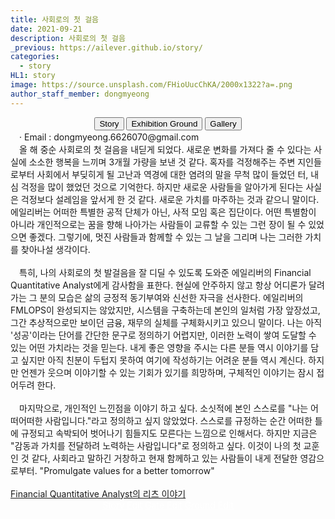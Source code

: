 ```yaml
---
title: 사회로의 첫 걸음
date: 2021-09-21
description: 사회로의 첫 걸음
_previous: https://ailever.github.io/story/
categories:
  - story
HL1: story
image: https://source.unsplash.com/FHioUucChKA/2000x1322?a=.png
author_staff_member: dongmyeong
---
```



<!-- Top Block -->
<div align="center" class="top_btn_box">
  <button class="top_btn" type="button" onclick="location.href='https://ailever.github.io/story/'">Story</button>
  <button class="top_btn" type="button" onclick="location.href='https://ailever.github.io/story/2020/05/30/Exhibition-Ground/'">Exhibition Ground</button>
  <button class="top_btn" type="button" onclick="location.href='https://ailever.github.io/gallery/'">Gallery</button>
</div>
<div class="sb_info">
　· Email :  dongmyeong.6626070@gmail.com<br>
</div>
<!-- Top Block -->


<!-- Content Block -->
<div class="f_kb_s sb_main">
　올 해 중순 사회로의 첫 걸음을 내딛게 되었다. 새로운 변화를 가져다 줄 수 있다는 사실에 소소한 행복을 느끼며 3개월 가량을 보낸 것 같다. 혹자를 걱정해주는 주변 지인들로부터 사회에서 부딪히게 될 고난과 역경에 대한 염려의 말을 무척 많이 들었던 터, 내심 걱정을 많이 했었던 것으로 기억한다. 하지만 새로운 사람들을 알아가게 된다는 사실은 걱정보다 설레임을 앞서게 한 것 같다. 새로운 가치를 마주하는 것과 같으니 말이다. 에일리버는 어떠한 특별한 공적 단체가 아닌, 사적 모임 혹은 집단이다. 어떤 특별함이 아니라 개인적으로는 꿈을 향해 나아가는 사람들이 교류할 수 있는 그런 장이 될 수 있었으면 좋겠다. 그렇기에, 멋진 사람들과 함께할 수 있는 그 날을 그리며 나는 그러한 가치를 찾아나설 생각이다. <br><br>
　특히, 나의 사회로의 첫 발걸음을 잘 디딜 수 있도록 도와준 에일리버의 Financial Quantitative Analyst에게 감사함을 표한다. 현실에 안주하지 않고 항상 어디론가 달려가는 그 분의 모습은 삶의 긍정적 동기부여와 신선한 자극을 선사한다. 에일리버의 FMLOPS이 완성되지는 않았지만, 시스템을 구축하는데 본인의 일처럼 가장 앞장섰고, 그간 추상적으로만 보이던 금융, 재무의 실체를 구체화시키고 있으니 말이다. 나는 아직 '성공'이라는 단어를 간단한 문구로 정의하기 어렵지만, 이러한 노력이 쌓여 도달할 수 있는 어떤 가치라는 것을 믿는다. 내게 좋은 영향을 주시는 다른 분들 역시 이야기를 담고 싶지만 아직 친분이 두텁지 못하여 여기에 작성하기는 어려운 분들 역시 계신다. 하지만 언젠가 웃으며 이야기할 수 있는 기회가 있기를 희망하며, 구체적인 이야기는 잠시 접어두려 한다. <br><br>
　마지막으로, 개인적인 느낀점을 이야기 하고 싶다. 소싯적에 본인 스스로를 "나는 어떠어떠한 사람입니다."라고 정의하고 싶지 않았었다. 스스로를 규정하는 순간 어떠한 틀에 규정되고 속박되어 벗어나기 힘들지도 모른다는 느낌으로 인해서다. 하지만 지금은 "감동과 가치를 전달하려 노력하는 사람입니다"로 정의하고 싶다. 이것이 나의 첫 교훈인 것 같다, 사회라고 말하긴 거창하고 현재 함께하고 있는 사람들이 내게 전달한 영감으로부터. "Promulgate values for a better tomorrow"<br><br>

</div>
<a href="https://dbs0415.tistory.com/">Financial Quantitative Analyst의 리츠 이야기</a>

<!-- Content Block -->
<!-- Bottom Block -->
<div align="center" class="bottom_btn_box">
  <span class="bottom_btn"><a href="https://github.com/ailever/ailever.github.io/blob/master/_posts/story/2021-09-21-kr-000003.md" target="_blank" style="color:white">Story Edit</a></span>
  <span class="bottom_btn"><a href="https://github.com/ailever/ailever.github.io/blob/master/story/index.html" target="_blank" style="color:white">Gate Edit</a></span>
  <span class="bottom_btn"><a href="https://github.com/ailever/ailever.github.io/blob/master/_posts/story/2020-05-30-Exhibition-Ground.md" target="_blank" style="color:white">Ground Edit</a></span>  
</div>
<!-- Bottom Block -->


<!-- Notice
# Mathematical Expression
- outline : $  $
- inline  : $$  $$

# Default Div Tag
- align : left, right, center
- font-size : xx-small, x-small, small, medium, large, x-large, xx-large
- font-weight : normal, bold
- color : red, orange, yellow, green, cyan, blue, purple, pink, white, gray, brown
- background-color : red, orange, yellow, green, cyan, blue, purple, pink, white, gray, brown

# Html Ref
- color code : https://htmlcolorcodes.com/
- tags : https://www.w3schools.com/tags/default.asp
- attributes : https://www.w3schools.com/tags/ref_attributes.asp

# Korean Fonts
.f_nps_c{font-family: 'Nanum Pen Script', cursive;}
.f_jg_ss{font-family: 'Jeju Gothic', sans-serif;}
.f_jm_s{font-family: 'Jeju Myeongjo', serif;}
.f_kb_s{font-family: 'KoPub Batang', serif;}
.f_nbs_c{font-family: 'Nanum Brush Script', cursive;}
.f_nsk_ss{font-family: 'Noto Sans KR', sans-serif;}
.f_h_ss{font-family: 'Hanna', sans-serif;}
.f_ng_ss{font-family: 'Nanum Gothic', sans-serif;}
.f_nm_s{font-family: 'Nanum Myeongjo', serif;}
.f_jh_c{font-family: 'Jeju Hallasan', cursive;}
.f_ngc_m{font-family: 'Nanum Gothic Coding', monospace;}
Notice -->
